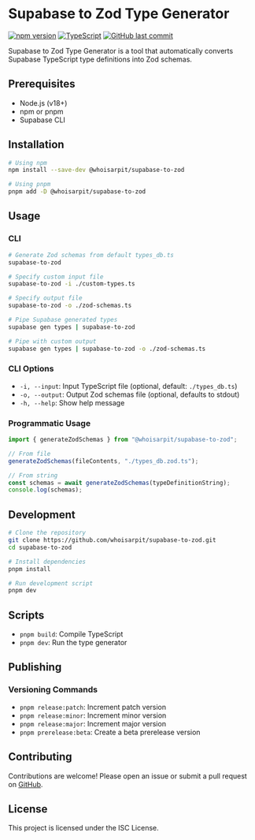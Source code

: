 # Supabase to Zod Type Generator

[![npm version](https://badge.fury.io/js/%40whoisarpit%2Fsupabase-to-zod.svg)](https://npmjs.com/package/@whoisarpit/supabase-to-zod)
[![TypeScript](https://img.shields.io/badge/TypeScript-Ready-blue?logo=typescript)](https://www.typescriptlang.org/)
[![GitHub last commit](https://img.shields.io/github/last-commit/whoisarpit/supabase-to-zod)](https://github.com/whoisarpit/supabase-to-zod/commits/main)

Supabase to Zod Type Generator is a tool that automatically converts Supabase TypeScript type definitions into Zod schemas.

## Prerequisites

- Node.js (v18+)
- npm or pnpm
- Supabase CLI

## Installation

```bash
# Using npm
npm install --save-dev @whoisarpit/supabase-to-zod

# Using pnpm
pnpm add -D @whoisarpit/supabase-to-zod
```

## Usage

### CLI

```bash
# Generate Zod schemas from default types_db.ts
supabase-to-zod

# Specify custom input file
supabase-to-zod -i ./custom-types.ts

# Specify output file
supabase-to-zod -o ./zod-schemas.ts

# Pipe Supabase generated types
supabase gen types | supabase-to-zod

# Pipe with custom output
supabase gen types | supabase-to-zod -o ./zod-schemas.ts
```

### CLI Options

- `-i, --input`: Input TypeScript file (optional, default: `./types_db.ts`)
- `-o, --output`: Output Zod schemas file (optional, defaults to stdout)
- `-h, --help`: Show help message

### Programmatic Usage

```typescript
import { generateZodSchemas } from "@whoisarpit/supabase-to-zod";

// From file
generateZodSchemas(fileContents, "./types_db.zod.ts");

// From string
const schemas = await generateZodSchemas(typeDefinitionString);
console.log(schemas);
```

## Development

```bash
# Clone the repository
git clone https://github.com/whoisarpit/supabase-to-zod.git
cd supabase-to-zod

# Install dependencies
pnpm install

# Run development script
pnpm dev
```

## Scripts

- `pnpm build`: Compile TypeScript
- `pnpm dev`: Run the type generator

## Publishing

### Versioning Commands

- `pnpm release:patch`: Increment patch version
- `pnpm release:minor`: Increment minor version
- `pnpm release:major`: Increment major version
- `pnpm prerelease:beta`: Create a beta prerelease version

## Contributing

Contributions are welcome! Please open an issue or submit a pull request on [GitHub](https://github.com/whoisarpit/supabase-to-zod).

## License

This project is licensed under the ISC License.
